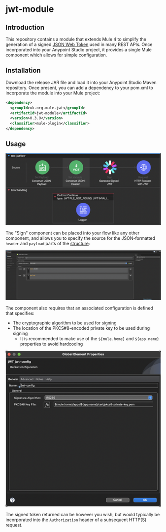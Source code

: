 # jwt-module
## Introduction

This repository contains a module that extends Mule 4 to simplify the generation of a signed [JSON Web Token](https://en.wikipedia.org/wiki/JSON_Web_Token) used in many REST APIs.
Once incorporated into your Anypoint Studio project, it provides a single Mule component which allows for simple configuration.

## Installation

Download the release JAR file and load it into your Anypoint Studio Maven repository. Once present, you can add a dependency to your pom.xml to incorporate the module into your Mule project:

```xml
<dependency>
  <groupId>uk.org.mule.jwt</groupId>
  <artifactId>jwt-module</artifactId>
  <version>0.3.0</version>
  <classifier>mule-plugin</classifier>
</dependency>
```

## Usage

![JWT Flow](/images/jwt-flow.png)

The "Sign" component can be placed into your flow like any other component, and allows you to specify the source for the JSON-formatted `header` and `payload` parts of the [structure](https://en.wikipedia.org/wiki/JSON_Web_Token#Structure):

![Sign parameters](/images/sign-parameters.png)

The component also requires that an associated configuration is defined that specifies:

+ The cryptographic algorithm to be used for signing
+ The location of the PKCS#8-encoded private key to be used during signing
    + It is recommended to make use of the `${mule.home}` and `${app.name}` properties to avoid hardcoding

![Configuration](/images/config-parameters.png)

The signed token returned can be however you wish, but would typically be incorporated into the `Authorization` header of a subsequent HTTP(S) request.